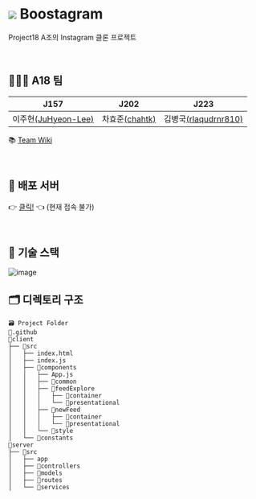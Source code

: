 # ![](https://i.imgur.com/l1PA300.png) Boostagram

Project18 A조의 Instagram 클론 프로젝트

<br>

## 🧑‍🤝‍🧑 A18 팀

| J157 | J202 | J223 |
| ---- | ---- | ---- |
| 이주현[(JuHyeon-Lee)](https://github.com/JuHyeon-Lee) | 차효준[(chahtk)](https://github.com/chahtk) | 김병국[(rlaqudrnr810)](https://github.com/rlaqudrnr810) |

📚 [Team Wiki](https://github.com/boostcamp-2020/Project18-A-Boostagram/wiki)

<br>

## 🚀 배포 서버

👉 [클릭!](118.67.128.232) 👈
(현재 접속 불가)

<br>

## 🔧 기술 스택

![image](https://user-images.githubusercontent.com/44664867/99925719-87117a00-2d82-11eb-97c5-8b96938af809.png)

## 🗂 디렉토리 구조
```
🗃 Project Folder  
📁.github  
📁client  
├── 📁src    
│   ├── index.html  
│   ├── index.js  
│   ├── 📁components
│   │   ├── App.js  
│   │   ├── 📁common  
│   │   ├── 📁feedExplore  
│   │   │   ├── 📁container  
│   │   │   └── 📁presentational  
│   │   ├── 📁newFeed  
│   │   │   ├── 📁container  
│   │   │   └── 📁presentational  
│   │   └── 📁style  
│   └── 📁constants  
📁server  
├── 📁src  
│   ├── app  
│   ├── 📁controllers  
│   ├── 📁models  
│   ├── 📁routes  
│   └── 📁services  
```
